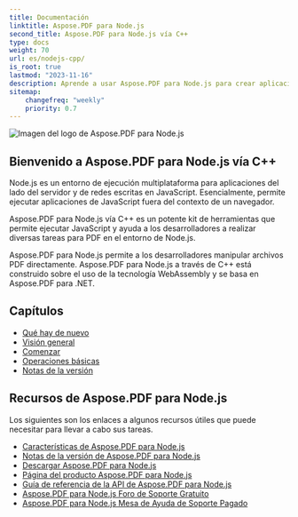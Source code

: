 ```yaml
---
title: Documentación
linktitle: Aspose.PDF para Node.js
second_title: Aspose.PDF para Node.js vía C++
type: docs
weight: 70
url: es/nodejs-cpp/
is_root: true
lastmod: "2023-11-16"
description: Aprende a usar Aspose.PDF para Node.js para crear aplicaciones para el procesamiento de documentos PDF en el entorno de Node.js.
sitemap:
    changefreq: "weekly"
    priority: 0.7
---
```


![Imagen del logo de Aspose.PDF para Node.js](aspose_pdf-for-nodejs-cpp.png)

## Bienvenido a Aspose.PDF para Node.js vía C++

Node.js es un entorno de ejecución multiplataforma para aplicaciones del lado del servidor y de redes escritas en JavaScript. Esencialmente, permite ejecutar aplicaciones de JavaScript fuera del contexto de un navegador.

Aspose.PDF para Node.js vía C++ es un potente kit de herramientas que permite ejecutar JavaScript y ayuda a los desarrolladores a realizar diversas tareas para PDF en el entorno de Node.js.

Aspose.PDF para Node.js permite a los desarrolladores manipular archivos PDF directamente.
 Aspose.PDF para Node.js a través de C++ está construido sobre el uso de la tecnología WebAssembly y se basa en Aspose.PDF para .NET.

## Capítulos

- [Qué hay de nuevo](/pdf/nodejs-cpp/whatsnew/)
- [Visión general](/pdf/nodejs-cpp/overview/)
- [Comenzar](/pdf/nodejs-cpp/get-started/)
- [Operaciones básicas](/pdf/nodejs-cpp/basic-operations/)
- [Notas de la versión](https://releases.aspose.com/pdf/nodejscpp/release-notes/)

## Recursos de Aspose.PDF para Node.js

Los siguientes son los enlaces a algunos recursos útiles que puede necesitar para llevar a cabo sus tareas.

- [Características de Aspose.PDF para Node.js](/pdf/nodejs-cpp/key-features/)
- [Notas de la versión de Aspose.PDF para Node.js](https://releases.aspose.com/pdf/nodejscpp/release-notes/)
- [Descargar Aspose.PDF para Node.js](https://releases.aspose.com/pdf/nodejscpp/)
- [Página del producto Aspose.PDF para Node.js](https://products.aspose.com/pdf/nodejs-cpp/)
- [Guía de referencia de la API de Aspose.PDF para Node.js](https://reference.aspose.com/pdf/nodejs-cpp/)
- [Aspose.PDF para Node.js Foro de Soporte Gratuito](https://forum.aspose.com/c/pdf/10)
- [Aspose.PDF para Node.js Mesa de Ayuda de Soporte Pagado](https://helpdesk.aspose.com/)